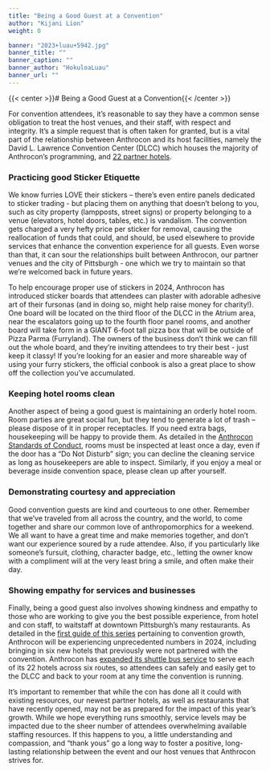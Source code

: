 ```yaml
---
title: "Being a Good Guest at a Convention"
author: "Kijani Lion"
weight: 0

banner: "2023+luau+5942.jpg"
banner_title: ""
banner_caption: ""
banner_author: "HokuloaLuau"
banner_url: ""
---
```


{{< center >}}# Being a Good Guest at a Convention{{< /center >}}

For convention attendees, it’s reasonable to say they have a common sense obligation to treat the host venues, and their staff, with respect and integrity. It’s a simple request that is often taken for granted, but is a vital part of the relationship between Anthrocon and its host facilities, namely the David L. Lawrence Convention Center (DLCC) which houses the majority of Anthrocon’s programming, and [22 partner hotels](https://www.anthrocon.org/hotel).

### Practicing good Sticker Etiquette

We know furries LOVE their stickers – there’s even entire panels dedicated to sticker trading - but placing them on anything that doesn’t belong to you, such as city property (lampposts, street signs) or property belonging to a venue (elevators, hotel doors, tables, etc.) is vandalism. The convention gets charged a very hefty price per sticker for removal, causing the reallocation of funds that could, and should, be used elsewhere to provide services that enhance the convention experience for all guests. Even worse than that, it can sour the relationships built between Anthrocon, our partner venues and the city of Pittsburgh - one which we try to maintain so that we’re welcomed back in future years.

To help encourage proper use of stickers in 2024, Anthrocon has introduced sticker boards that attendees can plaster with adorable adhesive art of their fursonas (and in doing so, might help raise money for charity!). One board will be located on the third floor of the DLCC in the Atrium area, near the escalators going up to the fourth floor panel rooms, and another board will take form in a GIANT 6-foot tall pizza box that will be outside of Pizza Parma (Furryland). The owners of the business don’t think we can fill out the whole board, and they’re inviting attendees to try their best - just keep it classy! If you’re looking for an easier and more shareable way of using your furry stickers, the official conbook is also a great place to show off the collection you’ve accumulated.

### Keeping hotel rooms clean

Another aspect of being a good guest is maintaining an orderly hotel room. Room parties are great social fun, but they tend to generate a lot of trash – please dispose of it in proper receptacles. If you need extra bags, housekeeping will be happy to provide them. As detailed in the [Anthrocon Standards of Conduct](https://www.anthrocon.org/standards-of-conduct), rooms must be inspected at least once a day, even if the door has a “Do Not Disturb” sign; you can decline the cleaning service as long as housekeepers are able to inspect. Similarly, if you enjoy a meal or beverage inside convention space, please clean up after yourself.

### Demonstrating courtesy and appreciation

Good convention guests are kind and courteous to one other. Remember that we’ve traveled from all across the country, and the world, to come together and share our common love of anthropomorphics for a weekend. We all want to have a great time and make memories together, and don’t want our experience soured by a rude attendee. Also, if you particularly like someone’s fursuit, clothing, character badge, etc., letting the owner know with a compliment will at the very least bring a smile, and often make their day.

### Showing empathy for services and businesses

Finally, being a good guest also involves showing kindness and empathy to those who are working to give you the best possible experience, from hotel and con staff, to waitstaff at downtown Pittsburgh’s many restaurants. As detailed in the [first guide of this series](/guides/furry-community-convention-growth/) pertaining to convention growth, Anthrocon will be experiencing unprecedented numbers in 2024, including bringing in six new hotels that previously were not partnered with the convention. Anthrocon has [expanded its shuttle bus service](https://www.anthrocon.org/shuttle-buses) to serve each of its 22 hotels across six routes, so attendees can safely and easily get to the DLCC and back to your room at any time the convention is running.

It’s important to remember that while the con has done all it could with existing resources, our newest partner hotels, as well as restaurants that have recently opened, may not be as prepared for the impact of this year’s growth. While we hope everything runs smoothly, service levels may be impacted due to the sheer number of attendees overwhelming available staffing resources. If this happens to you, a little understanding and compassion, and “thank yous” go a long way to foster a positive, long-lasting relationship between the event and our host venues that Anthrocon strives for.
